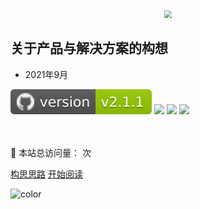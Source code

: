 <div align="center"><img src="https://z3.ax1x.com/2021/09/08/h7SjG4.png"  style="zoom: 78%;" /></div>

## 关于产品与解决方案的构想

- 2021年9月

![](_media/version-v2.1.svg)
<img src="https://img.shields.io/badge/coverage-83%25-blue?logo=GitHub%20Sponsors.svg"> 
<img src="https://img.shields.io/badge/product-designing-bri?logo=webflow.svg">
<img src="https://img.shields.io/badge/license-MIT-green?logo=Lamborghini.svg">

<br>

<br>

<span id="busuanzi_container_site_pv">
    👀 本站总访问量：<span id="busuanzi_value_site_pv"></span> 次
</span>
<span id="busuanzi_container_site_uv" style='display:none'>
    | 🚴‍♂️ 本站总访客数：<span id="busuanzi_value_site_uv"></span> 人
</span>

<br>

[构思思路](/README)
[开始阅读](/Advisory/FinTech/影响未来金融行业的七大科技要素)



<!-- 背景色 -->
![color](#fff)

